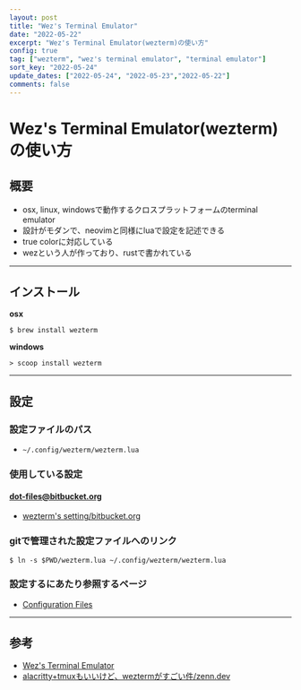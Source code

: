 ```yaml
---
layout: post
title: "Wez's Terminal Emulator"
date: "2022-05-22"
excerpt: "Wez's Terminal Emulator(wezterm)の使い方"
config: true
tag: ["wezterm", "wez's terminal emulator", "terminal emulator"]
sort_key: "2022-05-24"
update_dates: ["2022-05-24", "2022-05-23","2022-05-22"]
comments: false
---
```


# Wez's Terminal Emulator(wezterm)の使い方

## 概要
 - osx, linux, windowsで動作するクロスプラットフォームのterminal emulator
 - 設計がモダンで、neovimと同様にluaで設定を記述できる
 - true colorに対応している
 - wezという人が作っており、rustで書かれている

---

## インストール

**osx**  
```console
$ brew install wezterm
```

**windows**  
```console
> scoop install wezterm
```

---

## 設定

### 設定ファイルのパス
 - `~/.config/wezterm/wezterm.lua`

### 使用している設定
#### dot-files@bitbucket.org
 - [wezterm's setting/bitbucket.org](https://bitbucket.org/nardtree/gimpei-dot-files/src/master/files/wezterm.lua)

### gitで管理された設定ファイルへのリンク

```console
$ ln -s $PWD/wezterm.lua ~/.config/wezterm/wezterm.lua
```

### 設定するにあたり参照するページ
 - [Configuration Files](https://wezfurlong.org/wezterm/config/files.html#configuration-files)

---

## 参考
 - [Wez's Terminal Emulator](https://wezfurlong.org/wezterm/index.html)
 - [alacritty+tmuxもいいけど、weztermがすごい件/zenn.dev](https://zenn.dev/yutakatay/articles/wezterm-intro)

